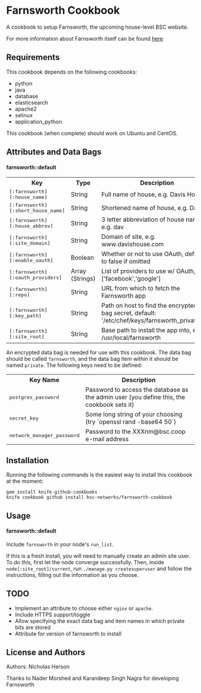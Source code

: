 Farnsworth Cookbook
===================
A cookbook to setup Farnsworth, the upcoming house-level BSC website.

For more information about Farnsworth itself can be found [here](https://github.com/knagra/farnsworth)


Requirements
------------
This cookbook depends on the following cookbooks:
- python
- java
- database
- elasticsearch
- apache2
- selinux
- application_python

This cookbook (when complete) should work on Ubuntu and CentOS.

Attributes and Data Bags
----------

#### farnsworth::default
<table>
  <tr>
    <th>Key</th>
    <th>Type</th>
    <th>Description</th>
  </tr>
  <tr>
    <td><tt>[:farnsworth][:house_name]</tt></td>
    <td>String</td>
    <td>Full name of house, e.g. Davis House</td>
  </tr>  
    <tr>
    <td><tt>[:farnsworth][:short_house_name]</tt></td>
    <td>String</td>
    <td>Shortened name of house, e.g. Davis</td>
  </tr>
    <tr>
    <td><tt>[:farnsworth][:house_abbrev]</tt></td>
    <td>String</td>
    <td>3 letter abbreviation of house name, e.g. dav</td>
  </tr>
    <tr>
    <td><tt>[:farnsworth][:site_domain]</tt></td>
    <td>String</td>
    <td>Domain of site, e.g. www.davishouse.com</td>
  </tr>
    <tr>
    <td><tt>[:farnsworth][:enable_oauth]</tt></td>
    <td>Boolean</td>
    <td>Whether or not to use OAuth, defaults to false if omitted</td>
  </tr>
    <tr>
    <td><tt>[:farnsworth][:oauth_providers]</tt></td>
    <td>Array (Strings)</td>
    <td>List of providers to use w/ OAuth, e.g. ['facebook','google']</td>
  </tr>
    <tr>
    <td><tt>[:farnsworth][:repo]</tt></td>
    <td>String</td>
    <td>URL from which to fetch the Farnsworth app</td>
  </tr>
    <tr>
    <td><tt>[:farnsworth][:key_path]</tt></td>
    <td>String</td>
    <td>Path on host to find the encrypted data bag secret, default: '/etc/chef/keys/farnsworth_private.key'</td>
  </tr>
    <tr>
    <td><tt>[:farnsworth][:site_root]</tt></td>
    <td>String</td>
    <td>Base path to install the app into, e.g. /usr/local/farnsworth</td>
  </tr>
</table>

An encrypted data bag is needed for use with this cookbook.  The data bag should be called `farnsworth`, and the data bag item within it should be named `private`. The following keys need to be defined:

<table>
  <tr>
    <th>Key Name</th>
    <th>Description</th>
  </tr>
  <tr>
    <td><tt>postgres_password</tt></td>
    <td>Password to access the database as the admin user (you define this, the cookbook sets it)</td>
  </tr>
  <tr>
    <td><tt>secret_key</tt></td>
    <td>Some long string of your choosing (try `openssl rand -base64 50`)</tt></td>
  </tr>
  <tr>
    <td><tt>network_manager_password</tt></td>
    <td>Password to the XXXnm@bsc.coop e-mail address</td>
  </tr>
</table>

Installation
------------
Running the following commands is the easiest way to install this cookbook at the moment:
```
gem install knife-github-cookbooks
knife cookbook github install bsc-networks/farnsworth-cookbook
```

Usage
-----
#### farnsworth::default

Include `farnsworth` in your node's `run_list`.

If this is a fresh install, you will need to manually create an admin site user. To do this, first let the node converge successfully. Then, inside `node[:site_root]/current`, run `./manage.py createsuperuser` and follow the instructions, filling out the information as you choose.


TODO
----
- Implement an attribute to choose either `nginx` or `apache`.
- Include HTTPS support/toggle
- Allow specifying the exact data bag and item names in which private bits are stored
- Attribute for version of farnsworth to install

License and Authors
-------------------
Authors: Nicholas Herson

Thanks to Nader Morshed and Karandeep Singh Nagra for developing Farnsworth
